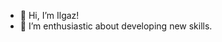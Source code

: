 - 👋 Hi, I’m Ilgaz!
- 👀 I’m enthusiastic about developing new skills.
<!---
senyuzilgaz/senyuzilgaz is a ✨ special ✨ repository because its `README.md` (this file) appears on your GitHub profile.
You can click the Preview link to take a look at your changes.
--->

